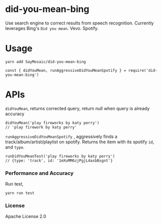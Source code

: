 # did-you-mean-bing
Use search engine to correct results from speech recognition. Currently leverages Bing's `Did you mean`. Vevo. Spotify.

# Usage
```
yarn add SayMosaic/did-you-mean-bing
```
```
const { didYouMean, runAggressiveDidYouMeanSpotify } = require('did-you-mean-bing')
```

# APIs
`didYouMean`, returns corrected query, return null when query is already accuracy
```
didYouMean('play fireworks by katy perry')
// 'play firework by katy perry'
```
`runAggressiveDidYouMeanSpotify` , aggressively finds a track/album/artist/playlist on spotify. Returns the item with its spotify `id`, and `type`.
```
runDidYouMeanTest('play fireworks by katy perry')
// {type: 'track', id: '1mXuMM6zjPgjL4asbBsgnt'}
```

### Performance and Accuracy
Run test,
```
yarn run test
```

### License
Apache License 2.0
